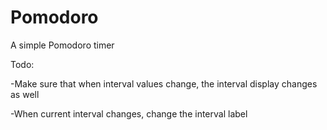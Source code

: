 # Pomodoro
A simple Pomodoro timer

Todo: 

-Make sure that when interval values change, the interval display changes as well 

-When current interval changes, change the interval label
